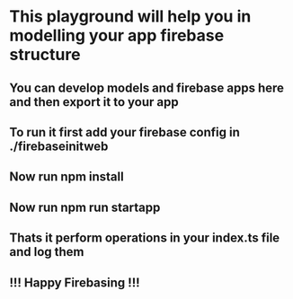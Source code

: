 # This playground will help you in modelling your app firebase structure

## You can develop models and firebase apps here and then export it to your app

## To run it first add your firebase config in ./firebaseinitweb

## Now run npm install

## Now run npm run startapp

## Thats it perform operations in your index.ts file and log them 

## !!! Happy Firebasing !!!

